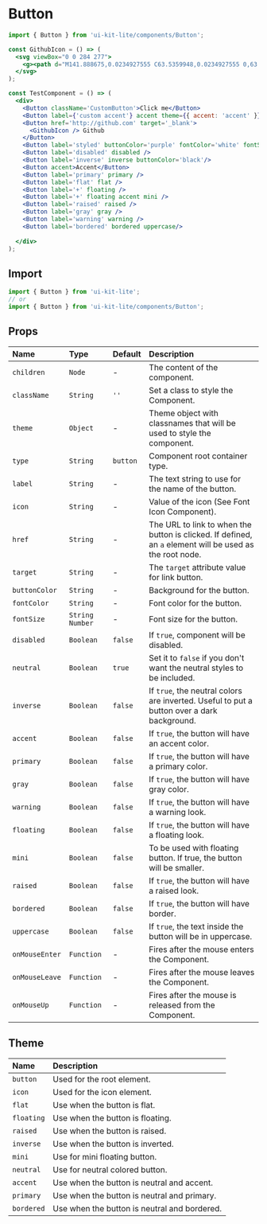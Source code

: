 # Button

<!-- example -->
```jsx
import { Button } from 'ui-kit-lite/components/Button';

const GithubIcon = () => (
  <svg viewBox="0 0 284 277">
    <g><path d="M141.888675,0.0234927555 C63.5359948,0.0234927555 0,63.5477395 0,141.912168 C0,204.6023 40.6554239,257.788232 97.0321356,276.549924 C104.12328,277.86336 106.726656,273.471926 106.726656,269.724287 C106.726656,266.340838 106.595077,255.16371 106.533987,243.307542 C67.0604204,251.890693 58.7310279,226.56652 58.7310279,226.56652 C52.2766299,210.166193 42.9768456,205.805304 42.9768456,205.805304 C30.1032937,196.998939 43.9472374,197.17986 43.9472374,197.17986 C58.1953153,198.180797 65.6976425,211.801527 65.6976425,211.801527 C78.35268,233.493192 98.8906827,227.222064 106.987463,223.596605 C108.260955,214.426049 111.938106,208.166669 115.995895,204.623447 C84.4804813,201.035582 51.3508808,188.869264 51.3508808,134.501475 C51.3508808,119.01045 56.8936274,106.353063 65.9701981,96.4165325 C64.4969882,92.842765 59.6403297,78.411417 67.3447241,58.8673023 C67.3447241,58.8673023 79.2596322,55.0538738 106.374213,73.4114319 C117.692318,70.2676443 129.83044,68.6910512 141.888675,68.63701 C153.94691,68.6910512 166.09443,70.2676443 177.433682,73.4114319 C204.515368,55.0538738 216.413829,58.8673023 216.413829,58.8673023 C224.13702,78.411417 219.278012,92.842765 217.804802,96.4165325 C226.902519,106.353063 232.407672,119.01045 232.407672,134.501475 C232.407672,188.998493 199.214632,200.997988 167.619331,204.510665 C172.708602,208.913848 177.243363,217.54869 177.243363,230.786433 C177.243363,249.771339 177.078889,265.050898 177.078889,269.724287 C177.078889,273.500121 179.632923,277.92445 186.825101,276.531127 C243.171268,257.748288 283.775,204.581154 283.775,141.912168 C283.775,63.5477395 220.248404,0.0234927555 141.888675,0.0234927555" /></g>
  </svg>
);

const TestComponent = () => (
  <div>
    <Button className='CustomButton'>Click me</Button>
    <Button label={'custom accent'} accent theme={{ accent: 'accent' }} />
    <Button href='http://github.com' target='_blank'>
      <GithubIcon /> Github
    </Button>
    <Button label='styled' buttonColor='purple' fontColor='white' fontSize={14} />
    <Button label='disabled' disabled />
    <Button label='inverse' inverse buttonColor='black'/>
    <Button accent>Accent</Button>
    <Button label='primary' primary />
    <Button label='flat' flat />
    <Button label='+' floating />
    <Button label='+' floating accent mini />
    <Button label='raised' raised />
    <Button label='gray' gray />
    <Button label='warning' warning />
    <Button label='bordered' bordered uppercase/>
    
  </div>
);
```

## Import
```jsx
import { Button } from 'ui-kit-lite';
// or
import { Button } from 'ui-kit-lite/components/Button';
```

## Props

| Name           | Type              | Default  | Description                                                                                              |
|:---------------|:------------------|:---------|:---------------------------------------------------------------------------------------------------------|
| `children`     | `Node`            | -        | The content of the component.                                                                            |
| `className`    | `String`          | `''`     | Set a class to style the Component.                                                                      |
| `theme`        | `Object`          | -        | Theme object with classnames that will be used to style the component.                                   |
| `type`         | `String`          | `button` | Component root container type.                                                                           |
| `label`        | `String`          | -        | The text string to use for the name of the button.                                                       |
| `icon`         | `String`          | -        | Value of the icon (See Font Icon Component).                                                             |
| `href`         | `String`          | -        | The URL to link to when the button is clicked. If defined, an `a` element will be used as the root node. |
| `target`       | `String`          | -        | The `target` attribute value for link button.                                                            |
| `buttonColor`  | `String`          | -        | Background for the button.                                                                               |
| `fontColor`    | `String`          | -        | Font color for the button.                                                                               |
| `fontSize`     | `String` `Number` | -        | Font size for the button.                                                                                |
| `disabled`     | `Boolean`         | `false`  | If `true`, component will be disabled.                                                                   |
| `neutral`      | `Boolean`         | `true`   | Set it to `false` if you don't want the neutral styles to be included.                                   |
| `inverse`      | `Boolean`         | `false`  | If `true`, the neutral colors are inverted. Useful to put a button over a dark background.               |
| `accent`       | `Boolean`         | `false`  | If `true`, the button will have an accent color.                                                         |
| `primary`      | `Boolean`         | `false`  | If `true`, the button will have a primary color.                                                         |
| `gray`         | `Boolean`         | `false`  | If `true`, the button will have gray color.                                                              |
| `warning`      | `Boolean`         | `false`  | If `true`, the button will have a warning look.                                                          |
| `floating`     | `Boolean`         | `false`  | If `true`, the button will have a floating look.                                                         |
| `mini`         | `Boolean`         | `false`  | To be used with floating button. If true, the button will be smaller.                                    |
| `raised`       | `Boolean`         | `false`  | If `true`, the button will have a raised look.                                                           |
| `bordered`     | `Boolean`         | `false`  | If `true`, the button will have border.                                                                  |
| `uppercase`    | `Boolean`         | `false`  | If `true`, the text inside the button will be in uppercase.                                              |
| `onMouseEnter` | `Function`        | -        | Fires after the mouse enters the Component.                                                              |
| `onMouseLeave` | `Function`        | -        | Fires after the mouse leaves the Component.                                                              |
| `onMouseUp`    | `Function`        | -        | Fires after the mouse is released from the Component.                                                    |

## Theme

| Name       | Description                                  |
|:-----------|:---------------------------------------------|
| `button`   | Used for the root element.                   |
| `icon`     | Used for the icon element.                   |
| `flat`     | Use when the button is flat.                 |
| `floating` | Use when the button is floating.             |
| `raised`   | Use when the button is raised.               |
| `inverse`  | Use when the button is inverted.             |
| `mini`     | Use for mini floating button.                |
| `neutral`  | Use for neutral colored button.              |
| `accent`   | Use when the button is neutral and accent.   |
| `primary`  | Use when the button is neutral and primary.  |
| `bordered` | Use when the button is neutral and bordered. |
